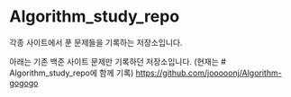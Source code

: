 # Algorithm_study_repo
각종 사이트에서 푼 문제들을 기록하는 저장소입니다.


아래는 기존 백준 사이트 문제만 기록하던 저장소입니다. (현재는 # Algorithm_study_repo에 함께 기록)
https://github.com/jooooonj/Algorithm-gogogo
